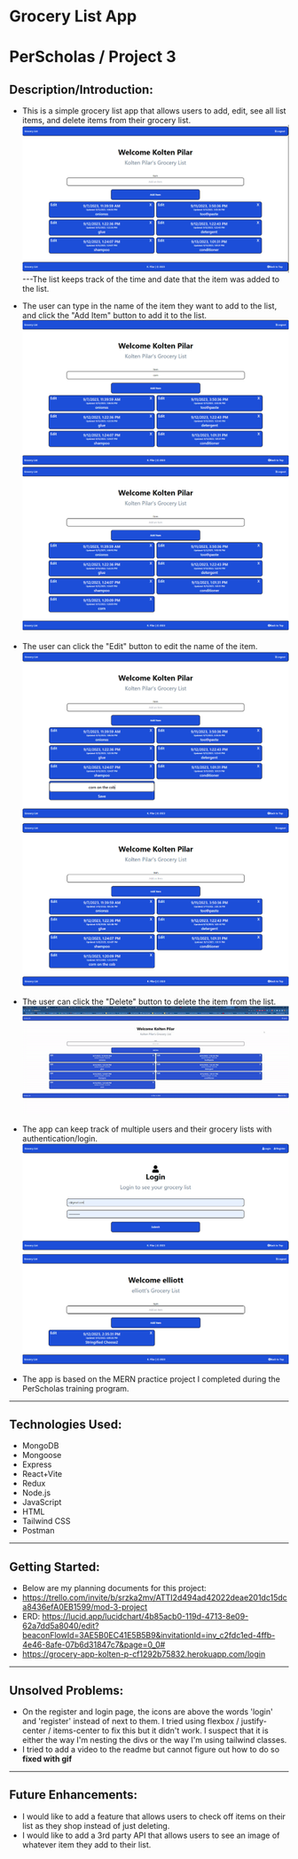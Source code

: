 # Grocery List App
# PerScholas / Project 3
## Description/Introduction:
- This is a simple grocery list app that allows users to add, edit, see all list items, and delete items from their grocery list.
![Alt text](image.png) ---The list keeps track of the time and date that the item was added to the list.

- The user can type in the name of the item they want to add to the list, and click the "Add Item" button to add it to the list.
![Alt text](image-1.png)
![Alt text](image-2.png)

- The user can click the "Edit" button to edit the name of the item.
![Alt text](image-3.png)
![Alt text](image-4.png)

- The user can click the "Delete" button to delete the item from the list.
![Alt text](readmemern.gif)

- The app can keep track of multiple users and their grocery lists with authentication/login.
![Alt text](image-5.png)
![Alt text](image-6.png)

- The app is based on the MERN practice project I completed during the PerScholas training program.

-----------------------------------------------------------------------------------------------------------------------------------------------------------------

## Technologies Used:
- MongoDB
- Mongoose
- Express
- React+Vite
- Redux
- Node.js
- JavaScript
- HTML
- Tailwind CSS
- Postman

-----------------------------------------------------------------------------------------------------------------------------------------------------------------

## Getting Started:
- Below are my planning documents for this project:
- https://trello.com/invite/b/srzka2mv/ATTI2d494ad42022deae201dc15dca8436efA0EB1599/mod-3-project
- ERD: https://lucid.app/lucidchart/4b85acb0-119d-4713-8e09-62a7dd5a8040/edit?beaconFlowId=3AE5B0EC41E5B5B9&invitationId=inv_c2fdc1ed-4ffb-4e46-8afe-07b6d31847c7&page=0_0#
- https://grocery-app-kolten-p-cf1292b75832.herokuapp.com/login

-----------------------------------------------------------------------------------------------------------------------------------------------------------------

## Unsolved Problems:
- On the register and login page, the icons are above the words 'login' and 'register' instead of next to them. I tried using flexbox / justify-center / items-center to fix this but it didn't work. I suspect that it is either the way I'm nesting the divs or the way I'm using tailwind classes.
- I tried to add a video to the readme but cannot figure out how to do so **fixed with gif**

-----------------------------------------------------------------------------------------------------------------------------------------------------------------

## Future Enhancements:
- I would like to add a feature that allows users to check off items on their list as they shop instead of just deleting.
- I would like to add a 3rd party API that allows users to see an image of whatever item they add to their list.